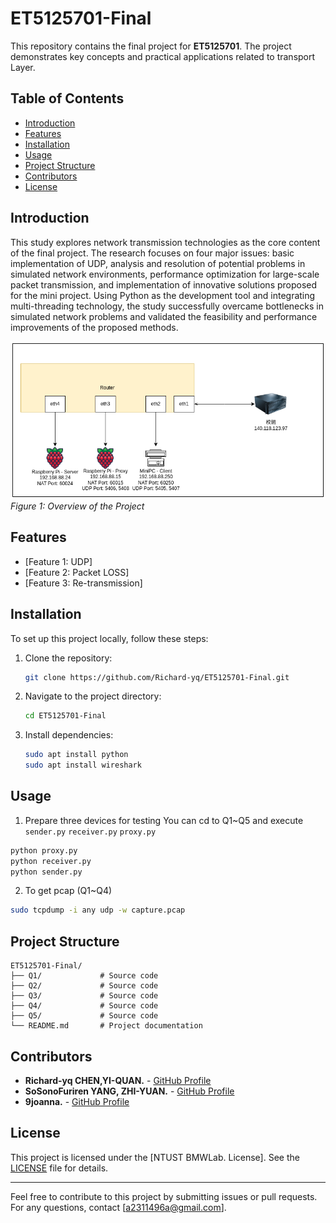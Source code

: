 # ET5125701-Final

This repository contains the final project for **ET5125701**. The project demonstrates key concepts and practical applications related to transport Layer.

## Table of Contents

- [Introduction](#introduction)
- [Features](#features)
- [Installation](#installation)
- [Usage](#usage)
- [Project Structure](#project-structure)
- [Contributors](#contributors)
- [License](#license)

## Introduction


This study explores network transmission technologies as the core content of the final project. The research focuses on four major issues: basic implementation of UDP, analysis and resolution of potential problems in simulated network environments, performance optimization for large-scale packet transmission, and implementation of innovative solutions proposed for the mini project. Using Python as the development tool and integrating multi-threading technology, the study successfully overcame bottlenecks in simulated network problems and validated the feasibility and performance improvements of the proposed methods.

![Overview Diagram](docs/images/overview-diagram.png)
*Figure 1: Overview of the Project*

## Features

- [Feature 1: UDP]
- [Feature 2: Packet LOSS]
- [Feature 3: Re-transmission]

## Installation

To set up this project locally, follow these steps:

1. Clone the repository:
   ```bash
   git clone https://github.com/Richard-yq/ET5125701-Final.git
   ```
2. Navigate to the project directory:
   ```bash
   cd ET5125701-Final
   ```
3. Install dependencies:
   ```bash
   sudo apt install python
   sudo apt install wireshark
   ```

## Usage
1. Prepare three devices for testing
You can cd to Q1~Q5 and execute `sender.py` `receiver.py` `proxy.py`

```bash
python proxy.py 
python receiver.py 
python sender.py 
```

2. To get pcap (Q1~Q4)
```bash
sudo tcpdump -i any udp -w capture.pcap
```

## Project Structure

```plaintext
ET5125701-Final/
├── Q1/             # Source code
├── Q2/             # Source code
├── Q3/             # Source code
├── Q4/             # Source code
├── Q5/             # Source code
└── README.md       # Project documentation

```


## Contributors

- **Richard-yq CHEN,YI-QUAN.** - [GitHub Profile](https://github.com/Richard-yq)
- **SoSonoFuriren YANG, ZHI-YUAN.** - [GitHub Profile](https://github.com/SoSonoFuriren)
- **9joanna.** - [GitHub Profile](https://github.com/9joanna)

## License

This project is licensed under the [NTUST BMWLab. License]. See the [LICENSE](LICENSE) file for details.

---

Feel free to contribute to this project by submitting issues or pull requests. For any questions, contact [a2311496a@gmail.com].
